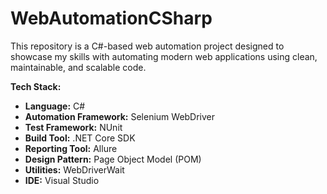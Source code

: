 # WebAutomationCSharp
This repository is a C#-based web automation project designed to showcase my skills with automating modern web applications using clean, maintainable, and scalable code.

**Tech Stack:**  
- **Language:** C#  
- **Automation Framework:** Selenium WebDriver  
- **Test Framework:** NUnit  
- **Build Tool:** .NET Core SDK  
- **Reporting Tool:** Allure  
- **Design Pattern:** Page Object Model (POM)  
- **Utilities:** WebDriverWait
- **IDE:** Visual Studio
